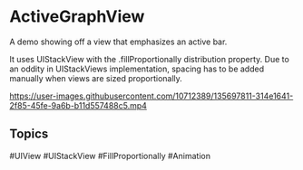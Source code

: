 # ActiveGraphView
A demo showing off a view that emphasizes an active bar. 

It uses UIStackView with the .fillProportionally distribution property. Due to an oddity in UIStackViews implementation, spacing has to be added manually when views are sized proportionally.

https://user-images.githubusercontent.com/10712389/135697811-314e1641-2f85-45fe-9a6b-b11d557488c5.mp4

## Topics
#UIView #UIStackView #FillProportionally #Animation
